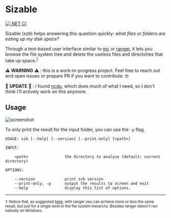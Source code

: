 # Sizable

[![.NET CI](https://github.com/pviotti/szb/workflows/.NET%20CI/badge.svg)](https://github.com/pviotti/szb/actions?query=workflow%3A%22.NET+CI%22+branch%3Amaster)

Sizable (*szb*) helps answering this question quickly: *what files or folders are eating up my disk space?*

Through a text-based user interface similar to [mc] or [ranger], it lets you browse the file system tree
and delete the useless files and directories that take up space.<sup>[1](#myfootnote1)</sup>

:warning: **WARNING** :warning: : this is a work-in-progress project.
Feel free to reach out and open issues or prepare PR if you want to
contribute. :nerd_face:

:newspaper: **UPDATE** :newspaper: : I found [ncdu], which does much of what I need,
so I don't think I'll actively work on this anymore.

## Usage

![screenshot](https://user-images.githubusercontent.com/1350095/100484430-499b4c80-30f4-11eb-8504-0129cc6d9ebb.png)

To only print the result for the input folder, you can use the `-p` flag.

```
USAGE: szb [--help] [--version] [--print-only] [<path>]

INPUT:

    <path>                the directory to analyse (default: current directory)

OPTIONS:

    --version             print szb version
    --print-only, -p      output the results to screen and exit
    --help                display this list of options.
```

----
<sub><a name="myfootnote1">1</a>: Notice that, as suggested [here][ranger-issue],
with ranger you can achieve more or less the same result, but just for a single
level in the file system hierarchy. Besides ranger doesn't run natively on Windows.</sub>


 [mc]: https://en.wikipedia.org/wiki/Midnight_Commander
 [ranger]: https://ranger.github.io/
 [ranger-issue]: https://github.com/ranger/ranger/issues/719
 [ncdu]: https://code.blicky.net/yorhel/ncdu
